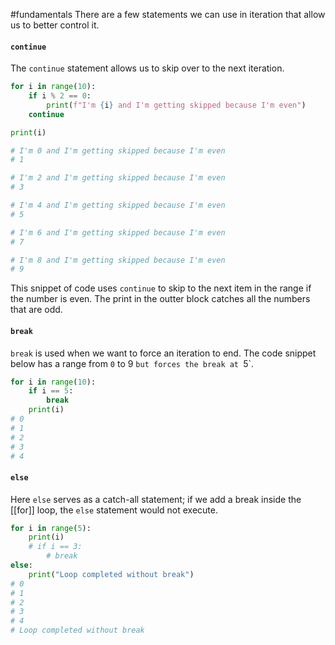 #fundamentals 
There are a few statements we can use in iteration that allow us to better control it.
#### `continue`
The `continue` statement allows us to skip over to the next iteration. 
```python
for i in range(10):
	if i % 2 == 0:
		print(f"I'm {i} and I'm getting skipped because I'm even")
	continue

print(i)

# I'm 0 and I'm getting skipped because I'm even
# 1

# I'm 2 and I'm getting skipped because I'm even
# 3

# I'm 4 and I'm getting skipped because I'm even
# 5

# I'm 6 and I'm getting skipped because I'm even
# 7

# I'm 8 and I'm getting skipped because I'm even
# 9
```
This snippet of code uses `continue` to skip to the next item in the range if the number is even. The print in the outter block catches all the numbers that are odd.
#### `break`
`break` is used when we want to force an iteration to end. The code snippet below has a range from `0` to 9 `but forces the break at `5`.
```python
for i in range(10):
	if i == 5: 
		break
	print(i)
# 0
# 1
# 2
# 3
# 4

```
#### `else`
Here `else` serves as a catch-all statement; if we add a break inside the [[for]] loop,  the `else` statement would not execute. 
```python
for i in range(5):
	print(i)
	# if i == 3:
		# break
else:
	print("Loop completed without break")
# 0
# 1
# 2
# 3
# 4
# Loop completed without break
```

